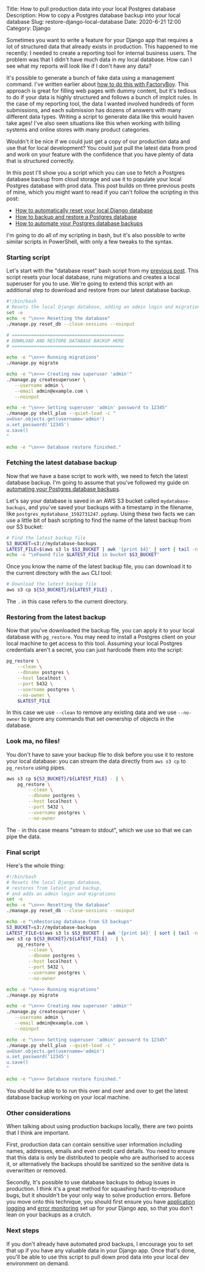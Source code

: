 Title: How to pull production data into your local Postgres database
Description: How to copy a Postgres database backup into your local database
Slug: restore-django-local-database
Date: 2020-6-21 12:00
Category: Django

Sometimes you want to write a feature for your Django app that requires a lot of structured data that already exists in production. This happened to me recently: I needed to create a reporting tool for internal business users. The problem was that I didn't have much data in my local database. How can I see what my reports will look like if I don't have any data?

It's possible to generate a bunch of fake data using a management command. I've written earlier about [how to do this with FactoryBoy](https://mattsegal.dev/django-factoryboy-dummy-data.html). This approach is great for filling web pages with dummy content, but it's tedious to do if your data is highly structured and follows a bunch of implcit rules. In the case of my reporting tool, the data I wanted involved hundreds of form submissions, and each submission has dozens of answers with many different data types. Writing a script to generate data like this would haven take ages! I've also seen situations like this when working with billing systems and online stores with many product categories.

Wouldn't it be nice if we could just get a copy of our production data and use that for local development? You could just pull the latest data from prod and work on your feature with the confidence that you have plenty of data that is structured correctly.

In this post I'll show you a script which you can use to fetch a Postgres database backup from cloud storage and use it to populate your local Postgres database with prod data. This post builds on three previous posts of mine, which you might want to read if you can't follow the scripting in this post:

- [How to automatically reset your local Django database](https://mattsegal.dev/reset-django-local-database.html)
- [How to backup and restore a Postgres database](https://mattsegal.dev/postgres-backup-and-restore.html)
- [How to automate your Postgres database backups](https://mattsegal.dev/postgres-backup-automate.html)

I'm going to do all of my scripting in bash, but it's also possible to write similar scripts in PowerShell, with only a few tweaks to the syntax.

### Starting script

Let's start with the "database reset" bash script from my [previous post](https://mattsegal.dev/reset-django-local-database.html). This script resets your local database, runs migrations and creates a local superuser for you to use. We're going to extend this script with an additional step to download and restore from our latest database backup.

```bash
#!/bin/bash
# Resets the local Django database, adding an admin login and migrations
set -e
echo -e "\n>>> Resetting the database"
./manage.py reset_db --close-sessions --noinput

# =========================================
# DOWNLOAD AND RESTORE DATABASE BACKUP HERE
# =========================================

echo -e "\n>>> Running migrations"
./manage.py migrate

echo -e "\n>>> Creating new superuser 'admin'"
./manage.py createsuperuser \
   --username admin \
   --email admin@example.com \
   --noinput

echo -e "\n>>> Setting superuser 'admin' password to 12345"
./manage.py shell_plus --quiet-load -c "
u=User.objects.get(username='admin')
u.set_password('12345')
u.save()
"

echo -e "\n>>> Database restore finished."
```

### Fetching the latest database backup

Now that we have a base script to work with, we need to fetch the latest database backup. I'm going to assume that you've followed my guide on [automating your Postgres database backups](https://mattsegal.dev/postgres-backup-automate.html).

Let's say your database is saved in an AWS S3 bucket called `mydatabase-backups`, and you've saved your backups with a timestamp in the filename, like `postgres_mydatabase_1592731247.pgdump`. Using these two facts we can use a little bit of bash scripting to find the name of the latest backup from our S3 bucket:

```bash
# Find the latest backup file
S3_BUCKET=s3://mydatabase-backups
LATEST_FILE=$(aws s3 ls $S3_BUCKET | awk '{print $4}' | sort | tail -n 1)
echo -e "\nFound file $LATEST_FILE in bucket $S3_BUCKET"
```

Once you know the name of the latest backup file, you can download it to the current directory with the `aws` CLI tool:

```bash
# Download the latest backup file
aws s3 cp ${S3_BUCKET}/${LATEST_FILE} .
```

The `.` in this case refers to the current directory.

### Restoring from the latest backup

Now that you've downloaded the backup file, you can apply it to your local database with `pg_restore`. You may need to install a Postgres client on your local machine to get access to this tool. Assuming your local Postgres credentials aren't a secret, you can just hardcode them into the script:

```bash
pg_restore \
    --clean \
    --dbname postgres \
    --host localhost \
    --port 5432 \
    --username postgres \
    --no-owner \
    $LATEST_FILE
```

In this case we use `--clean` to remove any existing data and we use `--no-owner` to ignore any commands that set ownership of objects in the database.

### Look ma, no files!

You don't have to save your backup file to disk before you use it to restore your local database: you can stream the data directly from `aws s3 cp` to `pg_restore` using pipes.

```bash
aws s3 cp ${S3_BUCKET}/${LATEST_FILE} - | \
    pg_restore \
        --clean \
        --dbname postgres \
        --host localhost \
        --port 5432 \
        --username postgres \
        --no-owner
```

The `-` in this case means "stream to stdout", which we use so that we can pipe the data.

### Final script

Here's the whole thing:

```bash
#!/bin/bash
# Resets the local Django database,
# restores from latest prod backup,
# and adds an admin login and migrations
set -e
echo -e "\n>>> Resetting the database"
./manage.py reset_db --close-sessions --noinput

echo -e "\nRestoring database from S3 backups"
S3_BUCKET=s3://mydatabase-backups
LATEST_FILE=$(aws s3 ls $S3_BUCKET | awk '{print $4}' | sort | tail -n 1)
aws s3 cp ${S3_BUCKET}/${LATEST_FILE} - | \
    pg_restore \
        --clean \
        --dbname postgres \
        --host localhost \
        --port 5432 \
        --username postgres \
        --no-owner

echo -e "\n>>> Running migrations"
./manage.py migrate

echo -e "\n>>> Creating new superuser 'admin'"
./manage.py createsuperuser \
   --username admin \
   --email admin@example.com \
   --noinput

echo -e "\n>>> Setting superuser 'admin' password to 12345"
./manage.py shell_plus --quiet-load -c "
u=User.objects.get(username='admin')
u.set_password('12345')
u.save()
"

echo -e "\n>>> Database restore finished."
```

You should be able to to run this over and over and over to get the latest database backup working on your local machine.

### Other considerations

When talking about using production backups locally, there are two points that I think are important.

First, production data can contain sensitive user information including names, addresses, emails and even credit card details. You need to ensure that this data is only be distributed to people who are authorised to access it, or alternatively the backups should be sanitized so the senitive data is overwritten or removed.

Secondly, It's possible to use database backups to debug issues in production. I think it's a great method for squashing hard-to-reproduce bugs, but it shouldn't be your only way to solve production errors. Before you move onto this technique, you should first ensure you have [application logging](https://mattsegal.dev/file-logging-django.html) and [error monitoring](https://mattsegal.dev/sentry-for-django-error-monitoring.html) set up for your Django app, so that you don't lean on your backups as a crutch.

### Next steps

If you don't already have automated prod backups, I encourage you to set that up if you have any valuable data in your Django app. Once that's done, you'll be able to use this script to pull down prod data into your local dev environment on demand.
